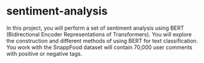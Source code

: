 # sentiment-analysis
 In this project, you will perform a set of sentiment analysis using BERT (Bidirectional Encoder Representations of Transformers). You will explore the construction and different methods of using BERT for text classification. You work with the SnappFood dataset will contain 70,000 user comments with positive or negative tags.

